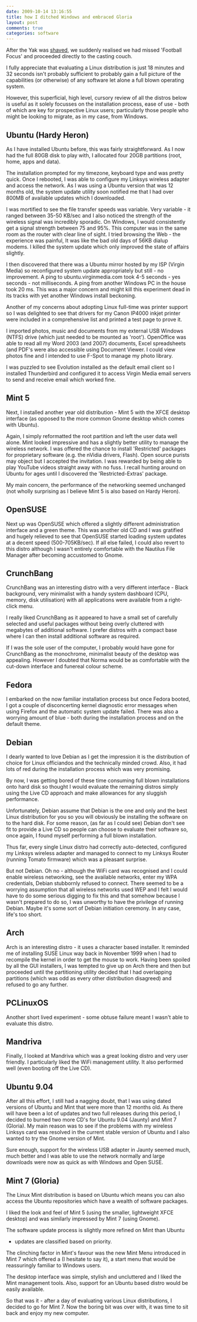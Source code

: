 ```yaml
---
date: 2009-10-14 13:16:55
title: how I ditched Windows and embraced Gloria
layout: post
comments: true
categories: software
---
```

After the Yak was
[shaved](http://www.nbrightside.com/blog/2009/10/14/yak-shaving/), we
suddenly realised we had missed 'Football Focus' and proceeded directly
to the casting couch.

I fully appreciate that evaluating a Linux distribution is just 18
minutes and 32 seconds isn't probably sufficient to probably gain a full
picture of the capabilities (or otherwise) of any software let alone a
full blown operating system.

However, this superficial, high level, cursory review of all the distros
below is useful as it solely focusses on the installation process, ease
of use - both of which are key for prospective Linux users; particularly
those people who might be looking to migrate, as in my case, from
Windows.

## Ubuntu (Hardy Heron)

As I have installed Ubuntu before, this was fairly straightforward. As I
now had the full 80GB disk to play with, I allocated four 20GB
partitions (root, home, apps and data).

The installation prompted for my timezone, keyboard type and was pretty
quick. Once I rebooted, I was able to configure my Linksys wireless
adapter and access the network. As I was using a Ubuntu version that was
12 months old, the system update utility soon notified me that I had
over 800MB of available updates which I downloaded.

I was mortified to see the file transfer speeds was variable. Very
variable - it ranged between 35-50 KB/sec and I also noticed the
strength of the wireless signal was incredibly sporadic. On Windows, I
would consistently get a signal strength between 75 and 95%. This
computer was in the same room as the router with clear line of sight. I
tried browsing the Web - the experience was painful, It was like the bad
old days of 56KB dialup modems. I killed the system update which only
improved the state of affairs slightly.

I then discovered that there was a Ubuntu mirror hosted by my ISP
(Virgin Media) so reconfigured system update appropriately but still -
no improvement. A ping to ubuntu.virginmedia.com took 4-5 seconds - yes
seconds - not milliseconds. A ping from another Windows PC in the house
took 20 ms. This was a major concern and might kill this experiment dead
in its tracks with yet another Windows install beckoning.

Another of my concerns about adopting Linux full-time was printer
support so I was delighted to see that drivers for my Canon IP4000
inkjet printer were included in a comprehensive list and printed a test
page to prove it.

I imported photos, music and documents from my external USB Windows
(NTFS) drive (which just needed to be mounted as 'root'). OpenOffice was
able to read all my Word 2003 (and 2007) documents, Excel spreadsheets
(and PDF's were also accessible using Document Viewer. I could view
photos fine and I intended to use F-Spot to manage my photo library.

I was puzzled to see Evolution installed as the default email client so
I installed Thunderbird and configured it to access Virgin Media email
servers to send and receive email which worked fine.

## Mint 5

Next, I installed another year old distribution - Mint 5 with the XFCE
desktop interface (as opposed to the more common Gnome desktop which
comes with Ubuntu).

Again, I simply reformatted the root partition and left the user data
well alone. Mint looked impressive and has a slightly better utility to
manage the wireless network. I was offered the chance to install
'Restricted' packages for proprietary software (e.g. the nVidia drivers,
Flash). Open source purists may object but I accepted the invitation. I
was rewarded by being able to play YouTube videos straight away with no
fuss. I recall hunting around on Ubuntu for ages until I discovered the
'Restricted-Extras' package.

My main concern, the performance of the networking seemed unchanged (not
wholly surprising as I believe Mint 5 is also based on Hardy Heron).

## OpenSUSE

Next up was OpenSUSE which offered a slightly different administration
interface and a green theme. This was another old CD and I was gratified
and hugely relieved to see that OpenSUSE started loading system updates
at a decent speed (500-705KB/sec). If all else failed, I could also
revert to this distro although I wasn't entirely comfortable with the
Nautilus File Manager after becoming accustomed to Gnome.

## CrunchBang

CrunchBang was an interesting distro with a very different interface -
Black background, very minimalist with a handy system dashboard (CPU,
memory, disk utilisation) with all applications were available from a
right-click menu.

I really liked CrunchBang as it appeared to have a small set of
carefully selected and useful packages without being overly cluttered
with megabytes of additional software. I prefer distros with a compact
base where I can then install additional software as required.

If I was the sole user of the computer, I probably would have gone for
CrunchBang as the monochrome, minimalist beauty of the desktop was
appealing. However I doubted that Norma would be as comfortable with the
cut-down interface and funereal colour scheme.

## Fedora

I embarked on the now familiar installation process but once Fedora
booted, I got a couple of disconcerting kernel diagnostic error messages
when using Firefox and the automatic system update failed. There was
also a worrying amount of blue - both during the installation process
and on the default theme.

## Debian

I dearly wanted to love Debian as I get the impression it is the
distribution of choice for Linux officiandos and the technically minded
crowd. Also, it had lots of red during the installation process which
was very promising.

By now, I was getting bored of these time consuming full blown
installations onto hard disk so thought I would evaluate the remaining
distros simply using the Live CD approach and make allowances for any
sluggish performance.

Unfortunately, Debian assume that Debian is the one and only and the
best Linux distribution for you so you will obviously be installing the
software on to the hard disk. For some reason, (as far as I could see)
Debian don't see fit to provide a Live CD so people can choose to
evaluate their software so, once again, I found myself performing a full
blown installation.

Thus far, every single Linux distro had correctly auto-detected,
configured my Linksys wireless adapter and managed to connect to my
Linksys Router (running Tomato firmware) which was a pleasant surprise.

But not Debian. Oh no - although the WiFi card was recognised and I
could enable wireless networking, see the available networks, enter my
WPA credentials, Debian stubbornly refused to connect. There seemed to
be a worrying assumption that all wireless networks used WEP and I felt
I would have to do some serious digging to fix this and that somehow
because I wasn't prepared to do so, I was unworthy to have the privilege
of running Debian. Maybe it's some sort of Debian initiation ceremony.
In any case, life's too short.

## Arch

Arch is an interesting distro - it uses a character based installer. It
reminded me of installing SUSE Linux way back in November 1999 when I
had to recompile the kernel in order to get the mouse to work. Having
been spoiled by all the GUI installers, I was tempted to give up on Arch
there and then but proceeded until the partitioning utility decided that
I had overlapping partitions (which was odd as every other distribution
disagreed) and refused to go any further.

## PCLinuxOS

Another short lived experiment - some obtuse failure meant I wasn't able
to evaluate this distro.

## Mandriva

Finally, I looked at Mandriva which was a great looking distro and very
user friendly. I particularly liked the WiFi management utility. It also
performed well (even booting off the Live CD).

## Ubuntu 9.04

After all this effort, I still had a nagging doubt, that I was using
dated versions of Ubuntu and Mint that were more than 12 months old. As
there will have been a lot of updates and two full releases during this
period, I decided to burned two more CD's for Ubuntu 9.04 (Jaunty) and
Mint 7 (Gloria). My main reason was to see if the problems with my
wireless Linksys card was resolved in the current stable version of
Ubuntu and I also wanted to try the Gnome version of Mint.

Sure enough, support for the wireless USB adapter in Jaunty seemed much,
much better and I was able to use the network normally and large
downloads were now as quick as with Windows and Open SUSE.

## Mint 7 (Gloria)

The Linux Mint distribution is based on Ubuntu which means you can also
access the Ubuntu repositories which have a wealth of software packages.

I liked the look and feel of Mint 5 (using the smaller, lightweight XFCE
desktop) and was similarly impressed by Mint 7 (using Gnome).

The software update process is slightly more refined on Mint than Ubuntu
- updates are classified based on priority.

The clinching factor in Mint's favour was the new Mint Menu introduced
in Mint 7 which offered a (I hesitate to say it), a start menu that
would be reassuringly familiar to Windows users.

The desktop interface was simple, stylish and uncluttered and I liked
the Mint management tools. Also, support for an Ubuntu based distro
would be easily available.

So that was it - after a day of evaluating various Linux distributions,
I decided to go for Mint 7. Now the boring bit was over with, it was
time to sit back and enjoy my new computer.
